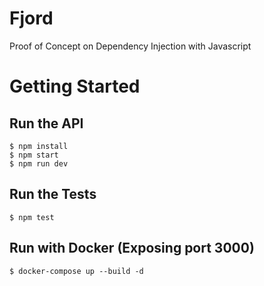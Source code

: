 # Fjord
Proof of Concept on Dependency Injection with Javascript

# Getting Started

## Run the API

    $ npm install
    $ npm start
    $ npm run dev

## Run the Tests
    $ npm test

## Run with Docker (Exposing port 3000)
    $ docker-compose up --build -d
